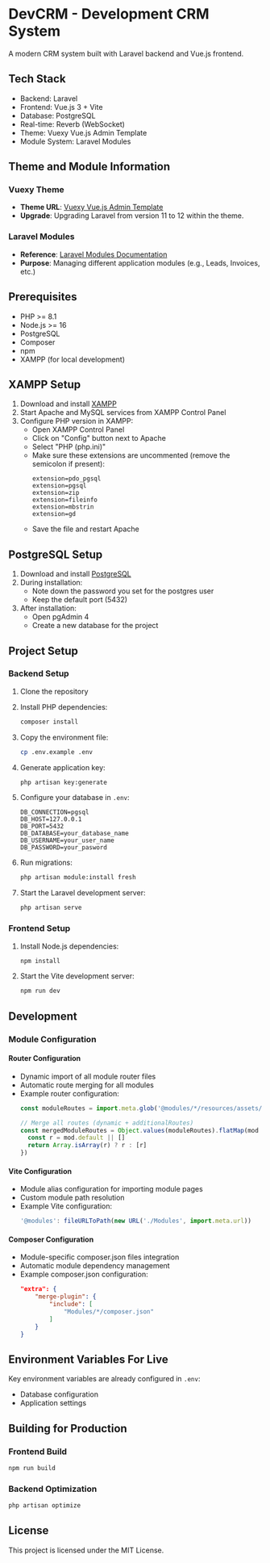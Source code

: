# DevCRM - Development CRM System

A modern CRM system built with Laravel backend and Vue.js frontend.

## Tech Stack

- Backend: Laravel
- Frontend: Vue.js 3 + Vite
- Database: PostgreSQL
- Real-time: Reverb (WebSocket)
- Theme: Vuexy Vue.js Admin Template
- Module System: Laravel Modules

## Theme and Module Information

### Vuexy Theme
- **Theme URL**: [Vuexy Vue.js Admin Template](https://demos.pixinvent.com/vuexy-vuejs-admin-template/demo-1/dashboards/crm)
- **Upgrade**: Upgrading Laravel from version 11 to 12 within the theme.

### Laravel Modules
- **Reference**: [Laravel Modules Documentation](https://laravelmodules.com/)
- **Purpose**: Managing different application modules (e.g., Leads, Invoices, etc.)

## Prerequisites

- PHP >= 8.1
- Node.js >= 16
- PostgreSQL
- Composer
- npm
- XAMPP (for local development)

## XAMPP Setup

1. Download and install [XAMPP](https://www.apachefriends.org/download.html)
2. Start Apache and MySQL services from XAMPP Control Panel
3. Configure PHP version in XAMPP:
   - Open XAMPP Control Panel
   - Click on "Config" button next to Apache
   - Select "PHP (php.ini)"
   - Make sure these extensions are uncommented (remove the semicolon if present):
     ```
     extension=pdo_pgsql
     extension=pgsql
     extension=zip
     extension=fileinfo
     extension=mbstrin
     extension=gd
     ```
   - Save the file and restart Apache

## PostgreSQL Setup

1. Download and install [PostgreSQL](https://www.postgresql.org/download/)
2. During installation:
   - Note down the password you set for the postgres user
   - Keep the default port (5432)
3. After installation:
   - Open pgAdmin 4
   - Create a new database for the project

## Project Setup

### Backend Setup

1. Clone the repository
2. Install PHP dependencies:
   ```sh
   composer install
   ```

3. Copy the environment file:
   ```sh
   cp .env.example .env
   ```

4. Generate application key:
   ```sh
   php artisan key:generate
   ```

5. Configure your database in `.env`:
   ```
   DB_CONNECTION=pgsql
   DB_HOST=127.0.0.1
   DB_PORT=5432
   DB_DATABASE=your_database_name
   DB_USERNAME=your_user_name
   DB_PASSWORD=your_pasword
   ```

6. Run migrations:
   ```sh
   php artisan module:install fresh
   ```

7. Start the Laravel development server:
   ```sh
   php artisan serve
   ```

### Frontend Setup

1. Install Node.js dependencies:
   ```sh
   npm install
   ```

2. Start the Vite development server:
   ```sh
   npm run dev
   ```

## Development







### Module Configuration

#### Router Configuration
- Dynamic import of all module router files
- Automatic route merging for all modules
- Example router configuration:
  ```javascript
  const moduleRoutes = import.meta.glob('@modules/*/resources/assets/js/router/index.{js,ts}', { eager: true })
  
  // Merge all routes (dynamic + additionalRoutes)
  const mergedModuleRoutes = Object.values(moduleRoutes).flatMap(mod => {
    const r = mod.default || []
    return Array.isArray(r) ? r : [r]
  })
  ```

#### Vite Configuration
- Module alias configuration for importing module pages
- Custom module path resolution
- Example Vite configuration:
  ```javascript
  '@modules': fileURLToPath(new URL('./Modules', import.meta.url))
  ```

#### Composer Configuration
- Module-specific composer.json files integration
- Automatic module dependency management
- Example composer.json configuration:
  ```json
  "extra": {
      "merge-plugin": {
          "include": [
              "Modules/*/composer.json"
          ]
      }
  }
  ```






## Environment Variables  For Live

Key environment variables are already configured in `.env`:

- Database configuration
- Application settings

## Building for Production

### Frontend Build
```sh
npm run build
```

### Backend Optimization
```sh
php artisan optimize
```

## License

This project is licensed under the MIT License.
